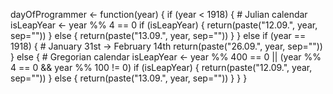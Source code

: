 dayOfProgrammer <- function(year) {
  if (year < 1918) {
    # Julian calendar
    isLeapYear <- year %% 4 == 0
    if (isLeapYear) {
      return(paste("12.09.", year, sep=""))
    } else {
      return(paste("13.09.", year, sep=""))
    }
  } else if (year == 1918) {
    # January 31st -> February 14th
    return(paste("26.09.", year, sep=""))
  } else {
    # Gregorian calendar
    isLeapYear <- year %% 400 == 0 || (year %% 4 == 0 && year %% 100 != 0)
    if (isLeapYear) {
      return(paste("12.09.", year, sep=""))
    } else {
      return(paste("13.09.", year, sep=""))
    }
  }
}
